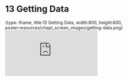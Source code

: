 # 13 Getting Data
 
{type: iframe, title:13 Getting Data, width:800, height:600, poster:resources/chapt_screen_images/getting-data.png}
![](https://datatrail-jhu.github.io/DataTrail_ReOrg/no_toc/getting-data.html)
 

 
